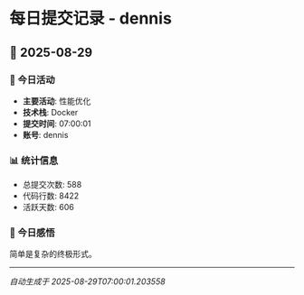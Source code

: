 # 每日提交记录 - dennis

## 📅 2025-08-29

### 🎯 今日活动
- **主要活动**: 性能优化
- **技术栈**: Docker
- **提交时间**: 07:00:01
- **账号**: dennis

### 📊 统计信息
- 总提交次数: 588
- 代码行数: 8422
- 活跃天数: 606

### 💭 今日感悟
简单是复杂的终极形式。

---
*自动生成于 2025-08-29T07:00:01.203558*
